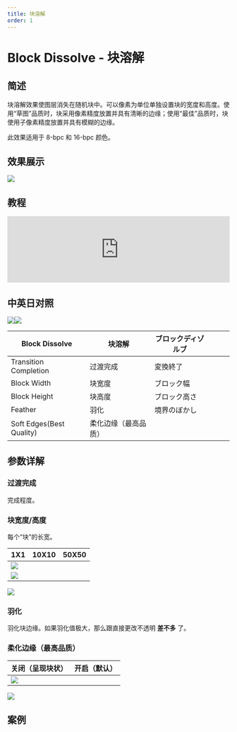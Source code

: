 ```yaml
---
title: 块溶解
order: 1
---
```


# Block Dissolve - 块溶解

## 简述

块溶解效果使图层消失在随机块中。可以像素为单位单独设置块的宽度和高度。使用“草图”品质时，块采用像素精度放置并具有清晰的边缘；使用“最佳”品质时，块使用子像素精度放置并具有模糊的边缘。

此效果适用于 8-bpc 和 16-bpc 颜色。

## 效果展示

![](https://cdn.yuelili.com/20220103010643.png)

## 教程

<iframe src="https://player.bilibili.com/player.html?bvid=BV1e34y1X7Vj&page=76&high_quality=1" width="100%" allowfullscreen="allowfullscreen" frameborder="0"></iframe>

## 中英日对照

![](https://mir.yuelili.com/user/AE/effects/AE-Effects-Transition-Block_Dissolve.png)![](https://mir.yuelili.com/user/AE/effects/AE-Effects-Transition-Block_Dissolve_cn.png)

| Block Dissolve           | 块溶解               | ブロックディゾルブ |     |     |     |
| ------------------------ | -------------------- | ------------------ | --- | --- | --- |
| Transition Completion    | 过渡完成             | 変換終了           |     |     |     |
| Block Width              | 块宽度               | ブロック幅         |     |     |     |
| Block Height             | 块高度               | ブロック高さ       |     |     |     |
| Feather                  | 羽化                 | 境界のぼかし       |     |     |     |
| Soft Edges(Best Quality) | 柔化边缘（最高品质） |                    |     |     |     |

## 参数详解

### 过渡完成

完成程度。

### 块宽度/高度

每个“块”的长宽。

| 1X1                                             | 10X10 | 50X50 |
| ----------------------------------------------- | ----- | ----- |
| ![](https://cdn.yuelili.com/20220103011117.png) |
| ![](https://cdn.yuelili.com/20220103011051.png) |

![](https://cdn.yuelili.com/20220103011135.png)

### 羽化

羽化块边缘。如果羽化值极大，那么跟直接更改不透明 **差不多** 了。

### 柔化边缘（最高品质）

| 关闭（呈现块状）                                | 开启（默认） |
| ----------------------------------------------- | ------------ |
| ![](https://cdn.yuelili.com/20220103010643.png) |

![](https://cdn.yuelili.com/20220103010728.png)

## 案例
